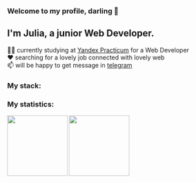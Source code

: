 ### Welcome to my profile, darling 👋

<!--
**JuliaPechnikova/JuliaPechnikova** is a ✨ _special_ ✨ repository because its `README.md` (this file) appears on your GitHub profile.

Here are some ideas to get you started:

- 🔭 I’m currently working on ...
- 🌱 I’m currently learning ...
- 👯 I’m looking to collaborate on ...
- 🤔 I’m looking for help with ...
- 💬 Ask me about ...
- 📫 How to reach me: ...
- 😄 Pronouns: ...
- ⚡ Fun fact: ...
-->

## I'm Julia, a junior Web Developer.  

👩‍🎓 currently studying at [Yandex Practicum](https://practicum.yandex.ru/profile/web/) for a Web Developer   
❤️ searching for a lovely job connected with lovely web  
📫 will be happy to get message in [telegram](https://practicum.yandex.ru/profile/web/)   

### My stack:


### My statistics:
<div>
  <a href="https://github-readme-stats.vercel.app/api?username=JuliaPechnikova&show_icons=true&theme=radical">
    <img src="https://github-readme-stats.vercel.app/api?username=JuliaPechnikova&show_icons=true&theme=default" align="left" height="140">
  </a>
  <a href="https://github-readme-stats.vercel.app/api/top-langs/?username=JuliaPechnikova&layout=compact">
    <img src="https://github-readme-stats.vercel.app/api/top-langs/?username=JuliaPechnikova&layout=compact" align="left" height="140">
  </a>
</div>

